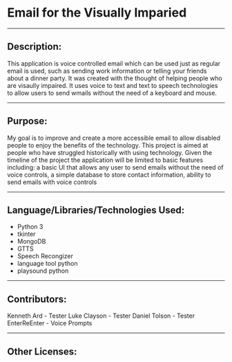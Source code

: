 # Email for the Visually Imparied
_________________________________
## Description:
This application is voice controlled email which can be used just as regular email is used, such as sending work information or telling your friends about a dinner party.
It was created with the thought of helping people who are visaully impaired. It uses voice to text and text to speech technologies to allow users to send wmails without the need of a keyboard and mouse.

_________________________________
## Purpose:
My goal is to improve and create a more accessible email to allow disabled people to enjoy the benefits of the technology. This project is aimed at people who have struggled historically with using technology. Given the timeline of the project the application will be limited to basic features including: a basic UI that allows any user to send emails without the need of voice controls, a simple database to store contact information, ability to send emails with voice controls
_________________________________
## Language/Libraries/Technologies Used:
* Python 3
* tkinter
* MongoDB
* GTTS
* Speech Recongizer
* language tool python
* playsound python

_________________________________
## Contributors:
Kenneth Ard - Tester
Luke Clayson - Tester
Daniel Tolson - Tester
EnterReEnter - Voice Prompts

_________________________________
## Other Licenses: